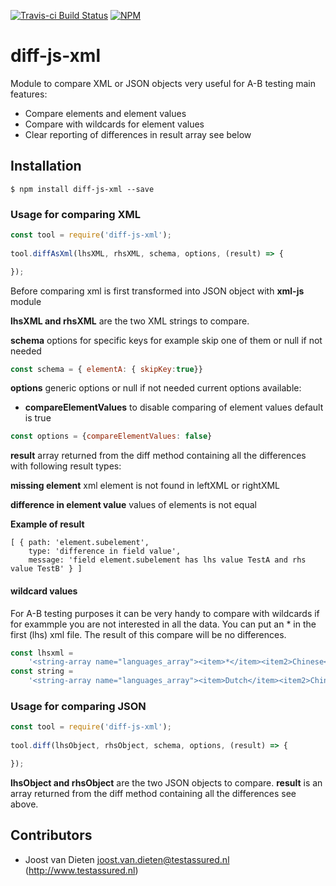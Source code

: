 [![Travis-ci Build Status](https://travis-ci.com/jvdieten/diff-js-xml.svg?branch=master)](https://travis-ci.com/jvdieten/diff-js-xml)
[![NPM](https://nodei.co/npm/diff-js-xml.png)](https://nodei.co/npm/diff-js-xml/)

# diff-js-xml
Module to compare XML or JSON objects very useful for A-B testing main features:

- Compare elements and element values
- Compare with wildcards for element values
- Clear reporting of differences in result array see below

## Installation
```
$ npm install diff-js-xml --save
```
### Usage for comparing XML
```javascript
const tool = require('diff-js-xml');
 
tool.diffAsXml(lhsXML, rhsXML, schema, options, (result) => {

});
```
Before comparing xml is first transformed into JSON object with **xml-js** module  

**lhsXML and rhsXML** are the two XML strings to compare.

**schema**  options for specific keys for example skip one of them or null if not needed

```javascript
const schema = { elementA: { skipKey:true}}
```

**options** generic options or null if not needed current options available:
- **compareElementValues** to disable comparing of element values default is true

```javascript
const options = {compareElementValues: false}
```

**result** array returned from the diff method containing all the differences with following result types:

**missing element** xml element is not found in leftXML or rightXML

**difference in element value** values of elements is not equal 

**Example of result**
```
[ { path: 'element.subelement',
    type: 'difference in field value',
    message: 'field element.subelement has lhs value TestA and rhs value TestB' } ]
```

#### wildcard values

For A-B testing purposes it can be very handy to compare with wildcards if for exammple you are not interested in all 
the data. You can put an * in the first (lhs) xml file. The result of this compare will be no differences.

```javascript
const lhsxml =
    '<string-array name="languages_array"><item>*</item><item2>Chinese</item2><item3>French</item3><item4>Spanish</item4></string-array>'
const string =
    '<string-array name="languages_array"><item>Dutch</item><item2>Chinese</item2><item3>French</item3><item4>Spanish</item4></string-array>'
```

### Usage for comparing JSON
```javascript
const tool = require('diff-js-xml');
 
tool.diff(lhsObject, rhsObject, schema, options, (result) => {

});
```
**lhsObject and rhsObject** are the two JSON objects to compare.
**result** is an array returned from the diff method containing all the differences see above.


## Contributors
* Joost van Dieten <joost.van.dieten@testassured.nl> (http://www.testassured.nl)
